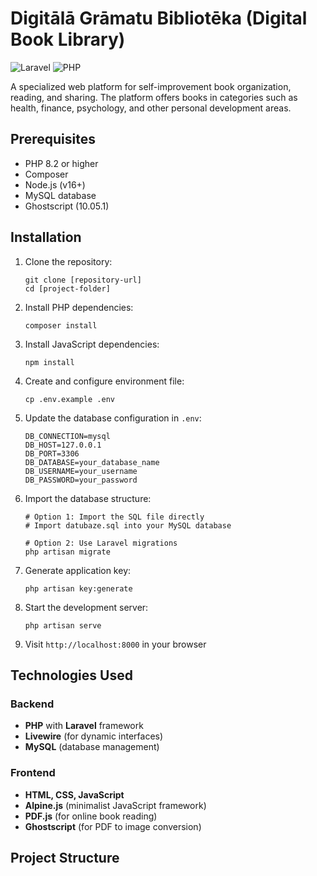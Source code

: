 # Digitālā Grāmatu Bibliotēka (Digital Book Library)

![Laravel](https://img.shields.io/badge/Laravel-10.x-red)
![PHP](https://img.shields.io/badge/PHP-8.2-purple)

A specialized web platform for self-improvement book organization, reading, and sharing. The platform offers books in categories such as health, finance, psychology, and other personal development areas.

## Prerequisites

- PHP 8.2 or higher
- Composer
- Node.js (v16+)
- MySQL database
- Ghostscript (10.05.1)

## Installation

1. Clone the repository:
   ```
   git clone [repository-url]
   cd [project-folder]
   ```

2. Install PHP dependencies:
   ```
   composer install
   ```

3. Install JavaScript dependencies:
   ```
   npm install
   ```

4. Create and configure environment file:
   ```
   cp .env.example .env
   ```

5. Update the database configuration in `.env`:
   ```
   DB_CONNECTION=mysql
   DB_HOST=127.0.0.1
   DB_PORT=3306
   DB_DATABASE=your_database_name
   DB_USERNAME=your_username
   DB_PASSWORD=your_password
   ```

6. Import the database structure:
   ```
   # Option 1: Import the SQL file directly
   # Import datubaze.sql into your MySQL database
   
   # Option 2: Use Laravel migrations
   php artisan migrate
   ```

7. Generate application key:
   ```
   php artisan key:generate
   ```


9. Start the development server:
   ```
   php artisan serve
   ```

10. Visit `http://localhost:8000` in your browser

## Technologies Used

### Backend
- **PHP** with **Laravel** framework
- **Livewire** (for dynamic interfaces)
- **MySQL** (database management)

### Frontend
- **HTML, CSS, JavaScript**
- **Alpine.js** (minimalist JavaScript framework)
- **PDF.js** (for online book reading)
- **Ghostscript** (for PDF to image conversion)

## Project Structure


